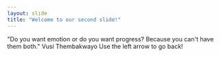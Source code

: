 ```yaml
---
layout: slide
title: "Welcome to our second slide!"
---
```

"Do you want emotion or do you want progress? Because you can't have them both." Vusi Thembakwayo
Use the left arrow to go back!
